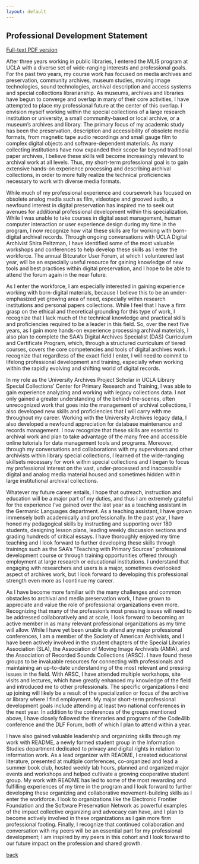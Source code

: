 ```yaml
---
layout: default
---
```

## Professional Development Statement
[Full-text PDF version](./ProfessionalDevelopment.pdf)

  After three years working in public libraries, I entered the MLIS program at UCLA with a diverse set of wide-ranging interests and professional goals. For the past two years, my course work has focused on media archives and preservation, community archives, museum studies, moving image technologies, sound technologies, archival description and access systems and special collections librarianship. As museums, archives and libraries have begun to converge and overlap in many of their core activities, I have attempted to place my professional future at the center of this overlap. I envision myself working within the special collections of a large research institution or university, a small community-based or local archive, or a museum’s archives and library. The primary focus of my academic study has been the preservation, description and accessibility of obsolete media formats, from magnetic tape audio recordings and small gauge film to complex digital objects and software-dependent materials. As many collecting institutions have now expanded their scope far beyond traditional paper archives, I believe these skills will become increasingly relevant to archival work at all levels. Thus, my short-term professional goal is to gain extensive hands-on experience processing and describing archival collections, in order to more fully realize the technical proficiencies necessary to work with diverse media formats. 

  While much of my professional experience and coursework has focused on obsolete analog media such as film, videotape and grooved audio, a newfound interest in digital preservation has inspired me to seek out avenues for additional professional development within this specialization. While I was unable to take courses in digital asset management, human computer interaction or user experience design during my time in the program, I now recognize how vital these skills are for working with born-digital archival records. Through ongoing conversations with UCLA Digital Archivist Shira Peltzman, I have identified some of the most valuable workshops and conferences to help develop these skills as I enter the workforce. The annual Bitcurator User Forum, at which I volunteered last year, will be an especially useful resource for gaining knowledge of new tools and best practices within digital preservation, and I hope to be able to attend the forum again in the near future. 

  As I enter the workforce, I am especially interested in gaining experience working with born-digital materials, because I believe this to be an under-emphasized yet growing area of need, especially within research institutions and personal papers collections. While I feel that I have a firm grasp on the ethical and theoretical grounding for this type of work, I recognize that I lack much of the technical knowledge and practical skills and proficiencies required to be a leader in this field. So, over the next five years, as I gain more hands-on experience processing archival materials, I also plan to complete the SAA’s Digital Archives Specialist (DAS) Curriculum and Certificate Program, which, through a structured curriculum of tiered courses, covers the core competencies and tools of digital archives work. I recognize that regardless of the exact field I enter, I will need to commit to lifelong professional development and training, especially when working within the rapidly evolving and shifting world of digital records.

  In my role as the University Archives Project Scholar in UCLA Library Special Collections’ Center for Primary Research and Training, I was able to gain experience analyzing and working with legacy collections data. I not only gained a greater understanding of the behind-the-scenes, often unrecognized work that goes into the management of archival collections, I also developed new skills and proficiencies that I will carry with me throughout my career. Working with the University Archives legacy data, I also developed a newfound appreciation for database maintenance and records management. I now recognize that these skills are essential to archival work and plan to take advantage of the many free and accessible online tutorials for data management tools and programs. Moreover, through my conversations and collaborations with my supervisors and other archivists within library special collections, I learned of the wide-ranging skillsets necessary for work within special collections and I began to focus my professional interest on the vast, under-processed and inaccessible digital and analog media material housed and sometimes hidden within large institutional archival collections.  

  Whatever my future career entails, I hope that outreach, instruction and education will be a major part of my duties, and thus I am extremely grateful for the experience I’ve gained over the last year as a teaching assistant in the Germanic Languages department. As a teaching assistant, I have grown immensely both academically and professionally. In the past year, I have honed my pedagogical skills by instructing and supporting over 180 students, designing lesson plans, leading weekly discussion sections and grading hundreds of critical essays. I have thoroughly enjoyed my time teaching and I look forward to further developing these skills through trainings such as the SAA’s “Teaching with Primary Sources” professional development course or through training opportunities offered through employment at large research or educational institutions. I understand that engaging with researchers and users is a major, sometimes overlooked aspect of archives work, but I look forward to developing this professional strength even more as I continue my career.

  As I have become more familiar with the many challenges and common obstacles to archival and media preservation work, I have grown to appreciate and value the role of professional organizations even more. Recognizing that many of the profession’s most pressing issues will need to be addressed collaboratively and at scale, I look forward to becoming an active member in as many relevant professional organizations as my time will allow. While I have yet been unable to attend any major professional conferences, I am a member of the Society of American Archivists, and I have been actively involved in the student chapters of the Special Libraries Association (SLA), the Association of Moving Image Archivists (AMIA), and the Association of Recorded Sounds Collections (ARSC). I have found these groups to be invaluable resources for connecting with professionals and maintaining an up-to-date understanding of the most relevant and pressing issues in the field. With ARSC, I have attended multiple workshops, site visits and lectures, which have greatly enhanced my knowledge of the field and introduced me to other professionals. The specific organizations I end up joining will likely be a result of the specialization or focus of the archive or library where I find employment. My major short-term professional development goals include attending at least two national conferences in the next year.  In addition to the conferences of the groups mentioned above, I have closely followed the itineraries and programs of the Code4lib conference and the DLF Forum, both of which I plan to attend within a year.

  I have also gained valuable leadership and organizing skills through my work with README, a newly formed student group in the Information Studies department dedicated to privacy and digital rights in relation to information work. As a lead organizer with README, I created educational literature, presented at multiple conferences, co-organized and lead a summer book club, hosted weekly lab hours, planned and organized major events and workshops and helped cultivate a growing cooperative student group. My work with README has led to some of the most rewarding and fulfilling experiences of my time in the program and I look forward to further developing these organizing and collaborative movement-building skills as I enter the workforce. I look to organizations like the Electronic Frontier Foundation and the Software Preservation Network as powerful examples of the impact collective organizing and advocacy can have, and I plan to become actively involved in these organizations as I gain more firm professional footing. Finally, I recognize that continued collaboration and conversation with my peers will be an essential part for my professional development; I am inspired by my peers in this cohort and I look forward to our future impact on the profession and shared growth.

[back](./)
